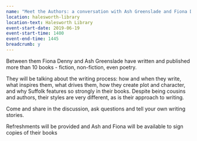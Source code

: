 ```yaml
---
name: "Meet the Authors: a conversation with Ash Greenslade and Fiona Denny"
location: halesworth-library
location-text: Halesworth Library
event-start-date: 2019-06-19
event-start-time: 1400
event-end-time: 1445
breadcrumb: y
---
```


Between them Fiona Denny and Ash Greenslade have written and published more than 10 books - fiction, non-fiction, even poetry.

They will be talking about the writing process: how and when they write, what inspires them, what drives them, how they create plot and character, and why Suffolk features so strongly in their books. Despite being cousins and authors, their styles are very different, as is their approach to writing.

Come and share in the discussion, ask questions and tell your own writing stories.

Refreshments will be provided and Ash and Fiona will be available to sign copies of their books
